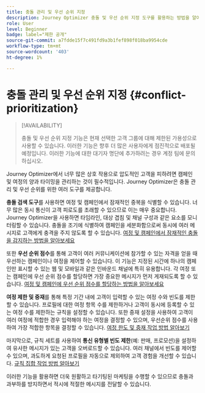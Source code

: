 ```yaml
---
title: 충돌 관리 및 우선 순위 지정
description: Journey Optimizer 충돌 및 우선 순위 지정 도구를 활용하는 방법을 알아봅니다.
role: User
level: Beginner
badge: label="제한 공개"
source-git-commit: a7fdde15f7c491fd9a3b1fef898f018ba9954cde
workflow-type: tm+mt
source-wordcount: '403'
ht-degree: 1%

---
```



# 충돌 관리 및 우선 순위 지정 {#conflict-prioritization}

>[!AVAILABILITY]
>
>충돌 및 우선 순위 지정 기능은 현재 선택한 고객 그룹에 대해 제한된 가용성으로 사용할 수 있습니다. 이러한 기능은 향후 더 많은 사용자에게 점진적으로 배포될 예정입니다. 이러한 기능에 대한 대기자 명단에 추가하려는 경우 계정 팀에 문의하십시오.

Journey Optimizer에서 너무 많은 상호 작용으로 압도적인 고객을 피하려면 캠페인 및 여정의 양과 타이밍을 관리하는 것이 필수적입니다. Journey Optimizer은 충돌 관리 및 우선 순위를 위한 여러 도구를 제공합니다.

**충돌 검색 도구**&#x200B;를 사용하면 여정 및 캠페인에서 잠재적인 중복을 식별할 수 있습니다. 너무 많은 동시 통신이 고객 피로도를 초래할 수 있으므로 이는 매우 중요합니다. Journey Optimizer을 사용하면 타임라인, 대상 겹침 및 채널 구성과 같은 요소를 모니터링할 수 있습니다. 충돌을 조기에 식별하여 캠페인을 세분화함으로써 동시에 여러 메시지로 고객에게 충격을 주지 않도록 할 수 있습니다. [여정 및 캠페인에서 잠재적인 충돌을 감지하는 방법을 알아보세요](conflicts.md)

또한 **우선 순위 점수**&#x200B;를 통해 고객이 여러 커뮤니케이션에 참가할 수 있는 자격을 얻을 때 우선하는 캠페인이나 여정을 제어할 수 있습니다. 이 기능은 지정된 시간에 하나의 캠페인만 표시할 수 있는 웹 및 모바일과 같은 인바운드 채널에 특히 유용합니다. 각 여정 또는 캠페인에 우선 순위 점수를 할당하면 가장 중요한 메시지가 먼저 게재되도록 할 수 있습니다. [여정 및 캠페인에 우선 순위 점수를 할당하는 방법을 알아보세요](priority-scores.md)

**여정 제한 및 중재**&#x200B;를 통해 특정 기간 내에 고객이 입력할 수 있는 여정 수와 빈도를 제한할 수 있습니다. 프로필에 대한 여정 항목 수를 제한하거나 고객이 동시에 등록할 수 있는 여정 수를 제한하는 규칙을 설정할 수 있습니다. 또한 중재 설정을 사용하여 고객이 여러 여정에 적합한 경우 입력해야 하는 여정을 결정할 수 있으며, 우선순위 점수를 사용하여 가장 적합한 항목을 결정할 수 있습니다. [여정 한도 및 중재 작업 방법 알아보기](journey-capping.md)

마지막으로, 규칙 세트를 사용하여 **통신 유형별 빈도 제한**(예: 판매, 프로모션)을 설정하여 유사한 메시지가 있는 고객을 오버로드할 수 있습니다. 여러 채널에서 빈도를 제어할 수 있으며, 과도하게 요청된 프로필을 자동으로 제외하여 고객 경험을 개선할 수 있습니다. [규칙 집합 작업 방법 알아보기](../configuration/rule-sets.md)</li></ul>

이러한 기능을 활용하면 더욱 원활하고 타기팅된 마케팅을 수행할 수 있으므로 충돌과 과부하를 방지하면서 적시에 적절한 메시지를 전달할 수 있습니다.
